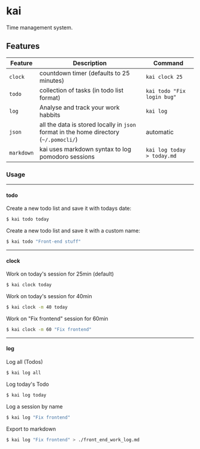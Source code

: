 # kai

Time management system.

## Features 

| Feature    | Description                                                                           | Command                        |
|------------|---------------------------------------------------------------------------------------|--------------------------------|
| `clock`    | countdown timer (defaults to 25 minutes)                                              | `kai clock 25`             |
| `todo`     | collection of tasks (in todo list format)                                             | `kai todo "Fix login bug"` |
| `log`      | Analyse and track your work habbits                                                   | `kai log`                  |
| `json`     | all the data is stored locally in `json` format in the home directory (`~/.pomocli/`) | automatic                      |
| `markdown` | kai uses markdown syntax to log pomodoro sessions                                 | `kai log today > today.md` |

### Usage

---
#### todo
Create a new todo list and save it with todays date:
```bash
$ kai todo today
```

Create a new todo list and save it with a custom name:
```bash
$ kai todo "Front-end stuff"
```
---
#### clock
Work on today's session for 25min (default)
```bash
$ kai clock today
```

Work on today's session for 40min
```bash
$ kai clock -m 40 today
```

Work on "Fix frontend" session for 60min
```bash
$ kai clock -m 60 "Fix frontend"
```
___

#### log
Log all (Todos)
```bash
$ kai log all
```

Log today's Todo
```bash
$ kai log today
```

Log a session by name
```bash
$ kai log "Fix frontend"
```

Export to markdown
```bash
$ kai log "Fix frontend" > ./front_end_work_log.md
```
